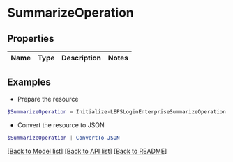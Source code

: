# SummarizeOperation
## Properties

Name | Type | Description | Notes
------------ | ------------- | ------------- | -------------

## Examples

- Prepare the resource
```powershell
$SummarizeOperation = Initialize-LEPSLoginEnterpriseSummarizeOperation 
```

- Convert the resource to JSON
```powershell
$SummarizeOperation | ConvertTo-JSON
```

[[Back to Model list]](../README.md#documentation-for-models) [[Back to API list]](../README.md#documentation-for-api-endpoints) [[Back to README]](../README.md)


